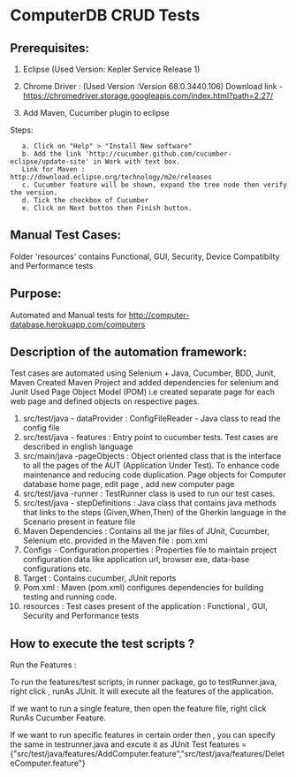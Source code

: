 
# ComputerDB CRUD Tests

Prerequisites:
-------------
1. Eclipse (Used Version: Kepler Service Release 1)

2. Chrome Driver : (Used Version :Version 68.0.3440.106)
Download link - https://chromedriver.storage.googleapis.com/index.html?path=2.27/

3. Add Maven, Cucumber plugin to eclipse

Steps:

       a. Click on "Help" > "Install New software"
       b. Add the link 'http://cucumber.github.com/cucumber-eclipse/update-site' in Work with text box.
       Link for Maven : http://download.eclipse.org/technology/m2e/releases
       c. Cucumber feature will be shown, expand the tree node then verify the version.
       d. Tick the checkbox of Cucumber
       e. Click on Next button then Finish button. 
       
Manual Test Cases:
------
Folder 'resources' contains Functional, GUI, Security, Device Compatibilty and Performance tests

Purpose:
-------
Automated and Manual tests for http://computer-database.herokuapp.com/computers

Description of the automation framework:
------------
Test cases are automated using Selenium + Java, Cucumber, BDD, Junit, Maven
Created Maven Project and added dependencies for selenium and Junit
Used Page Object Model (POM) i.e created separate page for each web page and defined objects on respective pages.

1. src/test/java - dataProvider : ConfigFileReader - Java class to read the config
file
2. src/test/java - features : Entry point to cucumber tests. Test cases are
described in english language
3. src/main/java -pageObjects : Object oriented class that is the interface to all the
pages of the AUT (Application Under Test). To enhance code maintenance and
reducing code duplication. Page objects for Computer database home page, edit page , add new computer page
4. src/test/java -runner : TestRunner class is used to run our test cases.
5. src/test/java - stepDefinitions : Java class that contains java methods that links to
the steps (Given,When,Then) of the Gherkin language in the Scenario present in
feature file
6. Maven Dependencies : Contains all the jar files of JUnit, Cucumber, Selenium etc.
provided in the Maven file : pom.xml
7. Configs - Configuration.properties : Properties file to maintain project configuration
data like application url, browser exe, data-base configurations etc.
8. Target : Contains cucumber, JUnit reports
9. Pom.xml : Maven (pom.xml) configures dependencies for building testing and
running code.
10. resources : Test cases present of the application : Functional , GUI, Security and Performance tests


How to execute the test scripts ?
----------
Run the Features : 

To run the features/test scripts, in runner package, go to testRunner.java, right click , runAs JUnit.
It will execute all the features of the application.

If we want to run a single feature, then open the feature file, right click RunAs Cucumber Feature.

If we want to run specific features in certain order then , you can specify the same in testrunner.java and excute it as JUnit Test
features ={"src/test/java/features/AddComputer.feature","src/test/java/features/DeleteComputer.feature"}


